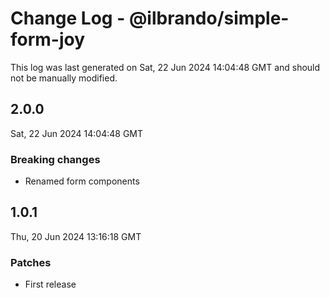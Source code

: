 # Change Log - @ilbrando/simple-form-joy

This log was last generated on Sat, 22 Jun 2024 14:04:48 GMT and should not be manually modified.

## 2.0.0
Sat, 22 Jun 2024 14:04:48 GMT

### Breaking changes

- Renamed form components

## 1.0.1
Thu, 20 Jun 2024 13:16:18 GMT

### Patches

- First release


